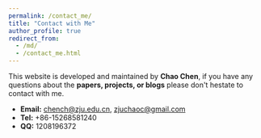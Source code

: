 ```yaml
---
permalink: /contact_me/
title: "Contact with Me"
author_profile: true
redirect_from: 
  - /md/
  - /contact_me.html
---
```



This website is developed and maintained by **Chao Chen**, if you have any questions about the __papers, projects, or blogs__ please don't hestate to contact with me.
* **Email:** chench@zju.edu.cn, zjuchaoc@gmail.com
* **Tel:** +86-15268581240
* **QQ:** 1208196372
